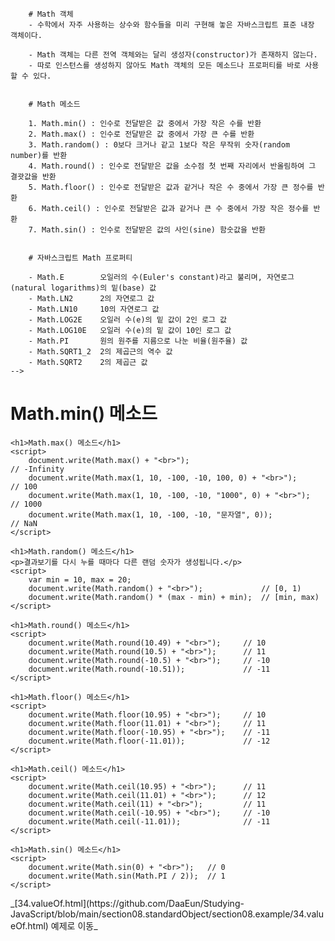 
		# Math 객체
		- 수학에서 자주 사용하는 상수와 함수들을 미리 구현해 놓은 자바스크립트 표준 내장 객체이다.

		- Math 객체는 다른 전역 객체와는 달리 생성자(constructor)가 존재하지 않는다.
		- 따로 인스턴스를 생성하지 않아도 Math 객체의 모든 메소드나 프로퍼티를 바로 사용할 수 있다.


		# Math 메소드

		1. Math.min() : 인수로 전달받은 값 중에서 가장 작은 수를 반환
		2. Math.max() : 인수로 전달받은 값 중에서 가장 큰 수를 반환
		3. Math.random() : 0보다 크거나 같고 1보다 작은 무작위 숫자(random number)를 반환
		4. Math.round() : 인수로 전달받은 값을 소수점 첫 번째 자리에서 반올림하여 그 결괏값을 반환
		5. Math.floor() : 인수로 전달받은 값과 같거나 작은 수 중에서 가장 큰 정수를 반환
		6. Math.ceil() : 인수로 전달받은 값과 같거나 큰 수 중에서 가장 작은 정수를 반환
		7. Math.sin() : 인수로 전달받은 값의 사인(sine) 함숫값을 반환


		# 자바스크립트 Math 프로퍼티

		- Math.E		오일러의 수(Euler's constant)라고 불리며, 자연로그(natural logarithms)의 밑(base) 값	
		- Math.LN2		2의 자연로그 값
		- Math.LN10		10의 자연로그 값	
		- Math.LOG2E	오일러 수(e)의 밑 값이 2인 로그 값	
		- Math.LOG10E	오일러 수(e)의 밑 값이 10인 로그 값
		- Math.PI		원의 원주를 지름으로 나눈 비율(원주율) 값	
		- Math.SQRT1_2	2의 제곱근의 역수 값	
		- Math.SQRT2	2의 제곱근 값
	-->
<head>
	<meta charset="UTF-8">
	<title>JavaScript  Math Method</title>
</head>
<body>
	<h1>Math.min() 메소드</h1>
	<script>
		document.write(Math.min() + "<br>");								// Infinity
		document.write(Math.min(1, 10, -100, -10, 1000, 0) + "<br>");		// -100
		document.write(Math.min(1, 10, -100, -10, "-1000", 0) + "<br>");	// -1000
		document.write(Math.min(1, 10, -100, -10, "문자열", 0));			// NaN
	</script>

	<h1>Math.max() 메소드</h1>
	<script>
		document.write(Math.max() + "<br>");								// -Infinity
		document.write(Math.max(1, 10, -100, -10, 100, 0) + "<br>");		// 100
		document.write(Math.max(1, 10, -100, -10, "1000", 0) + "<br>");		// 1000
		document.write(Math.max(1, 10, -100, -10, "문자열", 0));			// NaN
	</script>

	<h1>Math.random() 메소드</h1>
	<p>결과보기를 다시 누를 때마다 다른 랜덤 숫자가 생성됩니다.</p>
	<script>
		var min = 10, max = 20;
		document.write(Math.random() + "<br>");				// [0, 1)
		document.write(Math.random() * (max - min) + min);	// [min, max)
	</script>

	<h1>Math.round() 메소드</h1>
	<script>
		document.write(Math.round(10.49) + "<br>");		// 10
		document.write(Math.round(10.5) + "<br>");		// 11
		document.write(Math.round(-10.5) + "<br>");		// -10
		document.write(Math.round(-10.51));				// -11
	</script>

	<h1>Math.floor() 메소드</h1>
	<script>
		document.write(Math.floor(10.95) + "<br>");		// 10
		document.write(Math.floor(11.01) + "<br>");		// 11
		document.write(Math.floor(-10.95) + "<br>");	// -11
		document.write(Math.floor(-11.01));				// -12
	</script>

	<h1>Math.ceil() 메소드</h1>
	<script>
		document.write(Math.ceil(10.95) + "<br>");		// 11
		document.write(Math.ceil(11.01) + "<br>");		// 12
		document.write(Math.ceil(11) + "<br>");			// 11
		document.write(Math.ceil(-10.95) + "<br>");		// -10
		document.write(Math.ceil(-11.01));				// -11
	</script>

	<h1>Math.sin() 메소드</h1>
	<script>
		document.write(Math.sin(0) + "<br>");	// 0
		document.write(Math.sin(Math.PI / 2));	// 1
	</script>
</body>
</html>
_[34.valueOf.html](https://github.com/DaaEun/Studying-JavaScript/blob/main/section08.standardObject/section08.example/34.valueOf.html) 예제로 이동_